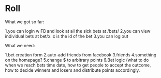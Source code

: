 # Roll

What we got so far:

1.you can login w FB and look at all the sick bets at /bets/
2.you can view individual bets at bet/x. x is the id of the bet
3.you can log out

What we need:

1.bet creation form
2.auto-add friends from facebook
3.friends
4.something on the homepage? 
5.change $ to arbitrary points
6.Bet logic (what to do when we reach bets time date, how to get people to accept the outcome, how to decide winners and losers and distribute points accordingly.



